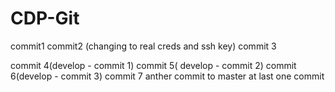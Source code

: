 # CDP-Git
commit1
commit2 (changing to real creds and ssh key)
commit 3 

commit 4(develop - commit 1)
commit 5( develop - commit 2)
commit 6(develop - commit 3)
commit 7
anther commit to master
at last one commit